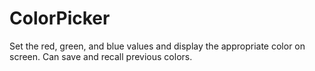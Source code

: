 # ColorPicker
Set the red, green, and blue values and display the appropriate color on screen. Can save and recall previous colors.

